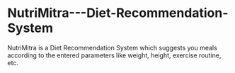 # NutriMitra---Diet-Recommendation-System
NutriMitra is a Diet Recommendation System which suggests you meals according to the entered parameters like weight, height, exercise routine, etc.

